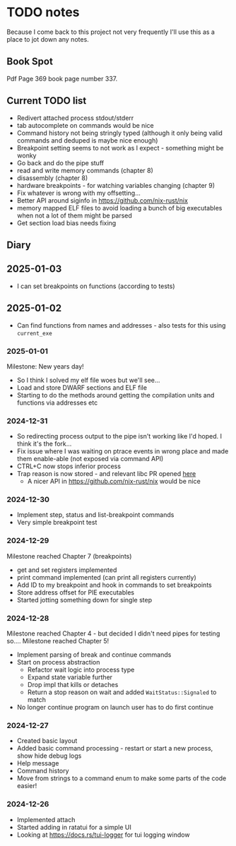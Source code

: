# TODO notes

Because I come back to this project not very frequently I'll use this as a
place to jot down any notes.

## Book Spot

Pdf Page 369 book page number 337.

## Current TODO list 

* Redivert attached process stdout/stderr
* tab autocomplete on commands would be nice
* Command history not being stringly typed (although it only being valid commands and deduped is maybe nice enough)
* Breakpoint setting seems to not work as I expect - something might be wonky
* Go back and do the pipe stuff
* read and write memory commands (chapter 8)
* disassembly (chapter 8)
* hardware breakpoints - for watching variables changing (chapter 9)
* Fix whatever is wrong with my offsetting...
* Better API around siginfo in https://github.com/nix-rust/nix 
* memory mapped ELF files to avoid loading a bunch of big executables when not a lot of them might be parsed
* Get section load bias needs fixing

## Diary

## 2025-01-03

* I can set breakpoints on functions (according to tests)

## 2025-01-02

* Can find functions from names and addresses - also tests for this using `current_exe`

### 2025-01-01

Milestone: New years day!

* So I think I solved my elf file woes but we'll see...
* Load and store DWARF sections and ELF file
* Starting to do the methods around getting the compilation units and functions via addresses etc

### 2024-12-31

* So redirecting process output to the pipe isn't working like I'd hoped. I think it's the fork...
* Fix issue where I was waiting on ptrace events in wrong place and made them enable-able (not exposed via command API)
* CTRL+C now stops inferior process
* Trap reason is now stored - and relevant libc PR opened [here](https://github.com/rust-lang/libc/pull/4225) 
    * A nicer API in https://github.com/nix-rust/nix would be nice

### 2024-12-30

* Implement step, status and list-breakpoint commands
* Very simple breakpoint test

### 2024-12-29

Milestone reached Chapter 7 (breakpoints)

* get and set registers implemented
* print command implemented (can print all registers currently)
* Add ID to my breakpoint and hook in commands to set breakpoints
* Store address offset for PIE executables 
* Started jotting something down for single step

### 2024-12-28

Milestone reached Chapter 4 - but decided I didn't need pipes for testing so....
Milestone reached Chapter 5!

* Implement parsing of break and continue commands
* Start on process abstraction
    - Refactor wait logic into process type
    - Expand state variable further
    - Drop impl that kills or detaches
    - Return a stop reason on wait and added `WaitStatus::Signaled` to match
* No longer continue program on launch user has to do first continue

### 2024-12-27

* Created basic layout 
* Added basic command processing - restart or start a new process, show hide debug logs
* Help message
* Command history
* Move from strings to a command enum to make some parts of the code easier!

### 2024-12-26

* Implemented attach
* Started adding in ratatui for a simple UI
* Looking at https://docs.rs/tui-logger for tui logging window
